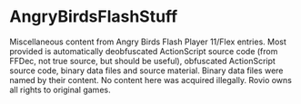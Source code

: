 # AngryBirdsFlashStuff
Miscellaneous content from Angry Birds Flash Player 11/Flex entries. Most provided is automatically deobfuscated ActionScript source code (from FFDec, not true source, but should be useful), obfuscated ActionScript source code, binary data files and source material. Binary data files were named by their content. No content here was acquired illegally. Rovio owns all rights to original games.
